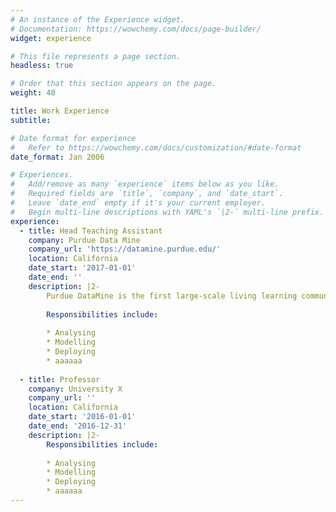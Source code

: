 ```yaml
---
# An instance of the Experience widget.
# Documentation: https://wowchemy.com/docs/page-builder/
widget: experience

# This file represents a page section.
headless: true

# Order that this section appears on the page.
weight: 40

title: Work Experience
subtitle:

# Date format for experience
#   Refer to https://wowchemy.com/docs/customization/#date-format
date_format: Jan 2006

# Experiences.
#   Add/remove as many `experience` items below as you like.
#   Required fields are `title`, `company`, and `date_start`.
#   Leave `date_end` empty if it's your current employer.
#   Begin multi-line descriptions with YAML's `|2-` multi-line prefix.
experience:
  - title: Head Teaching Assistant
    company: Purdue Data Mine 
    company_url: 'https://datamine.purdue.edu/'
    location: California
    date_start: '2017-01-01'
    date_end: ''
    description: |2-
        Purdue DataMine is the first large-scale living learning community for undergraduates from all majors, focused on Data Science for All.  
        
        Responsibilities include:
        
        * Analysing
        * Modelling
        * Deploying
        * aaaaaa
        
  - title: Professor
    company: University X
    company_url: ''
    location: California
    date_start: '2016-01-01'
    date_end: '2016-12-31'
    description: |2-
        Responsibilities include:
        
        * Analysing
        * Modelling
        * Deploying
        * aaaaaa
---
```

